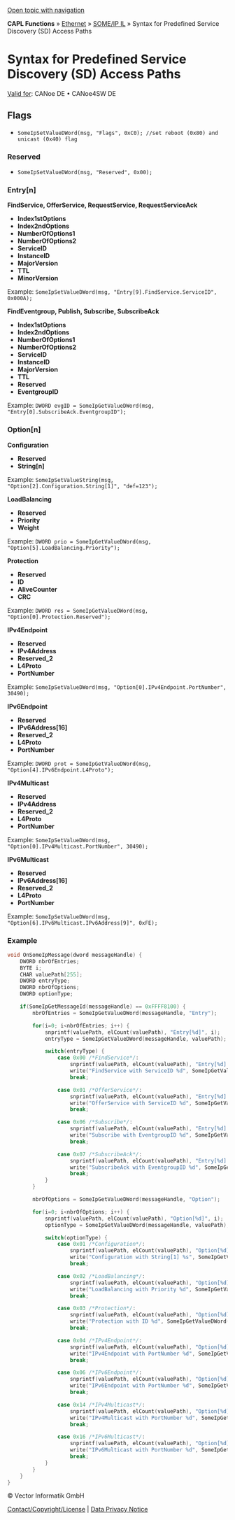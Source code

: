 [Open topic with navigation](../../../../../../CANoeDEFamily.htm#Topics/CAPLFunctions/IP/SOMEIPIL/Functions/CAPLfunctionSomeIpSyntaxPredefinedSDAccessPath.md)

**CAPL Functions** » [Ethernet](../../CAPLEthernetStartPage.md) » [SOME/IP IL](../CAPLfunctionsSomeIPILOverview.md) » Syntax for Predefined Service Discovery (SD) Access Paths

# Syntax for Predefined Service Discovery (SD) Access Paths

[Valid for](../../../../Shared/FeatureAvailability.md): CANoe DE • CANoe4SW DE

## Flags

- `SomeIpSetValueDWord(msg, "Flags", 0xC0); //set reboot (0x80) and unicast (0x40) flag`

### Reserved

- `SomeIpSetValueDWord(msg, "Reserved", 0x00);`

### Entry[n]

**FindService, OfferService, RequestService, RequestServiceAck**

- **Index1stOptions**
- **Index2ndOptions**
- **NumberOfOptions1**
- **NumberOfOptions2**
- **ServiceID**
- **InstanceID**
- **MajorVersion**
- **TTL**
- **MinorVersion**

Example: `SomeIpSetValueDWord(msg, "Entry[9].FindService.ServiceID", 0x000A);`

**FindEventgroup, Publish, Subscribe, SubscribeAck**

- **Index1stOptions**
- **Index2ndOptions**
- **NumberOfOptions1**
- **NumberOfOptions2**
- **ServiceID**
- **InstanceID**
- **MajorVersion**
- **TTL**
- **Reserved**
- **EventgroupID**

Example: `DWORD evgID = SomeIpGetValueDWord(msg, "Entry[0].SubscribeAck.EventgroupID");`

### Option[n]

**Configuration**

- **Reserved**
- **String[n]**

Example: `SomeIpSetValueString(msg, "Option[2].Configuration.String[1]", "def=123");`

**LoadBalancing**

- **Reserved**
- **Priority**
- **Weight**

Example: `DWORD prio = SomeIpGetValueDWord(msg, "Option[5].LoadBalancing.Priority");`

**Protection**

- **Reserved**
- **ID**
- **AliveCounter**
- **CRC**

Example: `DWORD res = SomeIpGetValueDWord(msg, "Option[0].Protection.Reserved");`

**IPv4Endpoint**

- **Reserved**
- **IPv4Address**
- **Reserved_2**
- **L4Proto**
- **PortNumber**

Example: `SomeIpSetValueDWord(msg, "Option[0].IPv4Endpoint.PortNumber", 30490);`

**IPv6Endpoint**

- **Reserved**
- **IPv6Address[16]**
- **Reserved_2**
- **L4Proto**
- **PortNumber**

Example: `DWORD prot = SomeIpGetValueDWord(msg, "Option[4].IPv6Endpoint.L4Proto");`

**IPv4Multicast**

- **Reserved**
- **IPv4Address**
- **Reserved_2**
- **L4Proto**
- **PortNumber**

Example: `SomeIpSetValueDWord(msg, "Option[0].IPv4Multicast.PortNumber", 30490);`

**IPv6Multicast**

- **Reserved**
- **IPv6Address[16]**
- **Reserved_2**
- **L4Proto**
- **PortNumber**

Example: `SomeIpSetValueDWord(msg, "Option[6].IPv6Multicast.IPv6Address[9]", 0xFE);`

### Example

```c
void OnSomeIpMessage(dword messageHandle) {
    DWORD nbrOfEntries;
    BYTE i;
    CHAR valuePath[255];
    DWORD entryType;
    DWORD nbrOfOptions;
    DWORD optionType;

    if(SomeIpGetMessageId(messageHandle) == 0xFFFF8100) {
        nbrOfEntries = SomeIpGetValueDWord(messageHandle, "Entry");

        for(i=0; i<nbrOfEntries; i++) {
            snprintf(valuePath, elCount(valuePath), "Entry[%d]", i);
            entryType = SomeIpGetValueDWord(messageHandle, valuePath);

            switch(entryType) {
                case 0x00 /*FindService*/:
                    snprintf(valuePath, elCount(valuePath), "Entry[%d].FindService.ServiceID", i);
                    write("FindService with ServiceID %d", SomeIpGetValueDWord(messageHandle, valuePath));
                    break;

                case 0x01 /*OfferService*/:
                    snprintf(valuePath, elCount(valuePath), "Entry[%d].OfferService.ServiceID", i);
                    write("OfferService with ServiceID %d", SomeIpGetValueDWord(messageHandle, valuePath));
                    break;

                case 0x06 /*Subscribe*/:
                    snprintf(valuePath, elCount(valuePath), "Entry[%d].Subscribe.EventgroupID", i);
                    write("Subscribe with EventgroupID %d", SomeIpGetValueDWord(messageHandle, valuePath));
                    break;

                case 0x07 /*SubscribeAck*/:
                    snprintf(valuePath, elCount(valuePath), "Entry[%d].SubscribeAck.EventgroupID", i);
                    write("SubscribeAck with EventgroupID %d", SomeIpGetValueDWord(messageHandle, valuePath));
                    break;
            }
        }

        nbrOfOptions = SomeIpGetValueDWord(messageHandle, "Option");

        for(i=0; i<nbrOfOptions; i++) {
            snprintf(valuePath, elCount(valuePath), "Option[%d]", i);
            optionType = SomeIpGetValueDWord(messageHandle, valuePath);

            switch(optionType) {
                case 0x01 /*Configuration*/:
                    snprintf(valuePath, elCount(valuePath), "Option[%d].Configuration.String[1]", i);
                    write("Configuration with String[1] %s", SomeIpGetValueDWord(messageHandle, valuePath));
                    break;

                case 0x02 /*LoadBalancing*/:
                    snprintf(valuePath, elCount(valuePath), "Option[%d].LoadBalancing.Priority", i);
                    write("LoadBalancing with Priority %d", SomeIpGetValueDWord(messageHandle, valuePath));
                    break;

                case 0x03 /*Protection*/:
                    snprintf(valuePath, elCount(valuePath), "Option[%d].Protection.ID", i);
                    write("Protection with ID %d", SomeIpGetValueDWord(messageHandle, valuePath));
                    break;

                case 0x04 /*IPv4Endpoint*/:
                    snprintf(valuePath, elCount(valuePath), "Option[%d].IPv4Endpoint.PortNumber", i);
                    write("IPv4Endpoint with PortNumber %d", SomeIpGetValueDWord(messageHandle, valuePath));
                    break;

                case 0x06 /*IPv6Endpoint*/:
                    snprintf(valuePath, elCount(valuePath), "Option[%d].IPv6Endpoint.PortNumber", i);
                    write("IPv6Endpoint with PortNumber %d", SomeIpGetValueDWord(messageHandle, valuePath));
                    break;

                case 0x14 /*IPv4Multicast*/:
                    snprintf(valuePath, elCount(valuePath), "Option[%d].IPv4Multicast.PortNumber", i);
                    write("IPv4Multicast with PortNumber %d", SomeIpGetValueDWord(messageHandle, valuePath));
                    break;

                case 0x16 /*IPv6Multicast*/:
                    snprintf(valuePath, elCount(valuePath), "Option[%d].IPv6Multicast.PortNumber", i);
                    write("IPv6Multicast with PortNumber %d", SomeIpGetValueDWord(messageHandle, valuePath));
                    break;
            }
        }
    }
}
```

© Vector Informatik GmbH

[Contact/Copyright/License](../../../../Shared/ContactCopyrightLicense.md) | [Data Privacy Notice](https://www.vector.com/int/en/company/get-info/privacy-policy/)
